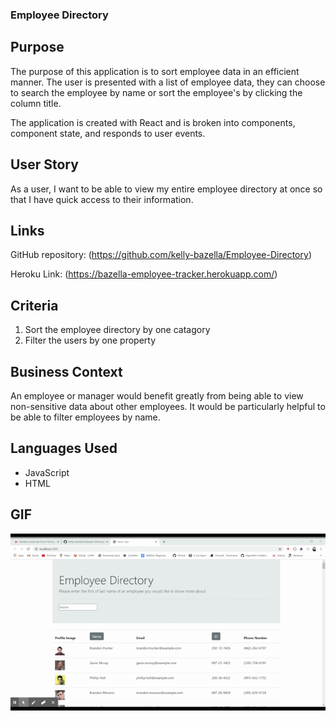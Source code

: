 ### Employee Directory

## Purpose

The purpose of this application is to sort employee data in an efficient manner. The user is presented with a list of employee data, they can choose to search the employee by name or sort the employee's by clicking the column title. 

The application is created with React and is broken into components, component state, and responds to user events. 

## User Story

As a user, I want to be able to view my entire employee directory at once so that I have quick access to their information.

## Links
GitHub repository: (https://github.com/kelly-bazella/Employee-Directory)

Heroku Link: (https://bazella-employee-tracker.herokuapp.com/)

## Criteria

1. Sort the employee directory by one catagory
2. Filter the users by one property

## Business Context 
An employee or manager would benefit greatly from being able to view non-sensitive data about other employees. It would be particularly helpful to be able to filter employees by name.

## Languages Used

- JavaScript
- HTML

## GIF

![](demo.gif)


